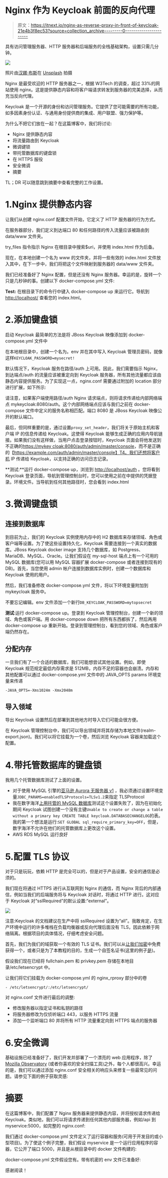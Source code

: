 # Nginx 作为 Keycloak 前面的反向代理

> 原文：<https://itnext.io/nginx-as-reverse-proxy-in-front-of-keycloak-21e4b3f8ec53?source=collection_archive---------0----------------------->

具有访问管理服务器、HTTP 服务器和后端服务的全栈基础架构，设置只需几分钟。

![](img/380a55dbb5277bc10263a316fc4de9d4.png)

照片由[汉娜·布斯](https://unsplash.com/@hannahbusing?utm_source=medium&utm_medium=referral)在 [Unsplash](https://unsplash.com?utm_source=medium&utm_medium=referral) 拍摄

Nginx 是最受欢迎的 HTTP 服务器之一，根据 W3Tech 的调查，超过 33%的网站使用 nginx。这是提供静态内容和将客户端请求转发到服务器的完美选择，从而充当反向代理。

Keycloak 是一个开源的身份和访问管理服务。它提供了您可能需要的所有功能，如多因素身份认证、与通用身份提供商的集成、用户联盟、强力保护等。

为什么不把它们放在一起？在这篇博客中，我们将讨论:

*   Nginx 提供静态内容
*   将流量路由到 Keycloak
*   微调键锁
*   带托管数据库的键盘锁
*   在 HTTPS 服役
*   安全微调
*   摘要

TL；DR 可以随意跳到摘要中查看完整的工作设置。

# 1.Nginx 提供静态内容

让我们从创建 nginx.conf 配置文件开始，它定义了 HTTP 服务器的行为方式。

在服务器部分，我们定义到达端口 80 和任何路径的传入流量应该被路由到 data/www 文件夹。

try_files 指令指示 Nginx 在根目录中搜索$uri，并使用 index.html 作为后备。

现在，在本地创建一个名为 www 的文件夹，并将一些有效的 index.html 文件放入其中，在下一步中，我们将把这个文件映射到服务器的 data/www 文件夹。

我们已经准备好了 Nginx 配置，但是还没有 Nginx 服务器。幸运的是，旋转一个只是几秒钟的事。创建以下 docker-compose.yml 文件:

**Test:** 在根目录下的命令行中键入 docker-compose up 来运行它。导航到 [http://localhost/](http://localhost/) 查看您的 index.html。

# 2.添加键盘锁

启动 Keycloak 最简单的方法是将 JBoss Keycloak 映像添加到 docker-compose.yml 文件中

在本地根目录中，创建一个名为。env 并在其中写入 Keycloak 管理员密码，就像这样`KEYCLOAK_PASSWORD=mysecret!`

默认情况下，Keycloak 服务在路径/auth 上可用。因此，我们需要指示 Nginx，到达端点/auth 的流量应该被重定向到 Keycloak 服务器，所有其他流量都应该由静态内容提供服务。为了实现这一点，nginx.conf 需要通过附加的 location 部分进行扩展，如下所示:

请注意，如果客户端使用路径/auth Nginx 请求端点，则将请求传递给内部网络端点 mykeycloak:8080/auth。这个内部网络端点应该与我们之前在 docker-compose 文件中定义的服务名称相匹配。端口 8080 是 JBoss Keycloak 映像公开的默认端口。

最后，但同样重要的是，通过设置`proxy_set_header`，我们将关于原始主机和客户端 IP 的信息传递给 Keycloak。这使得 Keycloak 能够生成正确的应用内导航链接。如果我们没有这样做，当用户点击登录按钮时，Keycloak 页面会将他发送到不正确的[https://mykey cloak:8080/auth/admin/master/console](http://localhost/auth/admin/master/console)，而不是正确的【https://example.com/auth/admin/master/console】T4。我们还想将客户机 IP 传递给 Keycloak，以支持正确的访问日志记录。

**测试:**运行 docker-compose up，浏览到 [http://localhost/auth](http://localhost/auth) 。您将看到 Keycloak 登录页面，导航到管理控制台时，您可以使用之前在中提供的凭据登录。环境文件。当导航到任何其他路径时，您会看到 index.html

# 3.微调键盘锁

## 连接到数据库

到目前为止，我们的 Keycloak 实例使用内存中的 H2 数据库来存储领域、角色或客户端等设置。为了使这些设置持久化，Keycloak 需要连接到一个真实的数据库。JBoss Keycloak docker image 支持几个数据库，如 Postgress、MariaDB、MySQL、Oracle。让我们假设在 my-sql-host 端点上有一个可用的 MySQL 数据库(您可以用 MySQL 容器扩展 docker-compose 或者连接到现有的 DB)。首先，当您使用 admin 帐户连接到数据库实例时，创建一个数据库和 Keycloak 使用的用户。

然后，我们准备修改 docker-compose.yml 文件，将以下环境变量附加到 mykeycloak 服务中。

不要忘记编辑。env 文件添加一个新行`DB_KEYCLOAK_PASSWORD=mytopsecret`

**测试**:运行 docker-compose up。登录到 Keycloak 管理控制台，创建一个新的领域、角色或客户端。用 docker-compose down 把所有东西都拆了，然后再用 docker-compose up 重新开始。登录到管理控制台，看到您的领域、角色或客户端仍然存在。

## 分配内存

一旦我们有了一个合适的数据库，我们可能想尝试其他设置。例如，即使 Keycloak 规范规定最低内存需求是 512MB，内存不足的容器也会崩溃。内存和其他配置可以通过 docker-compose.yml 文件中的 JAVA_OPTS params 环境变量来传递

`-JAVA_OPTS=-Xms1024m -Xmx2048m`

## 导入领域

导出 Keycloak 设置然后在部署到其他地方时导入它们可能会很方便。

在 Keycloak 管理控制台中，我们可以导出领域并将其存储为本地文件(realm-export.json)。我们可以将它挂载为一个卷，然后浏览 Keycloak 容器来加载这个配置。

# 4.带托管数据库的键盘锁

我用几个托管数据库测试了上面的设置。

*   对于使用 MySQL 引擎的[亚马逊 Aurora 无服务器 v1](https://aws.amazon.com/rds/aurora/serverless/) ，我必须通过设置环境变量`JDBC_PARAMS=enabledTLSProtocols=TLSv1.2`来指定 TLSProtocol
*   我在数字海洋[上用托管的 MySQL 数据库](https://www.digitalocean.com/)测试这个设置失败了，因为在初始化期间 Keycloak 试图创建一个没有主键`Unable to create or change a table without a primary key CREATE TABLE keycloak.DATABASECHANGELOG`的表。我的第一个想法是运行:`SET GLOBAL sql_require_primary_key=OFF`，但是，数字海洋不允许在他们的托管数据库上更改这个设置。
*   AWS RDS MySQL 运行良好

# 5.配置 TLS 协议

对于只是玩玩，依赖 HTTP 是完全可以的，但是对于产品设置，安全的通信是必须的。

我们现在将通过 HTTPS 进行从互联网到 Nginx 的通信，而 Nginx 背后的内部通信，例如当我们的后端服务将与 Keycloak 对话时，将通过 HTTP 进行。这对应于 Keycloak 对“sslRequired”的默认设置:“external”。

![](img/580885c421ddaf85e8cb2fc581216be9.png)

注意:Keycloak 的文档建议在生产中将 sslRequired 设置为“all”。我敢肯定，在生产环境中运行的许多堆栈在负载均衡器或反向代理后面没有 TLS，因此依赖于网络隔离。根据项目的具体情况，仔细考虑安全问题。

首先，我们为我们的域获取一个有效的 TLS 证书。我们可以从[让我们加密](https://letsencrypt.org/)中免费获得一个，或者只是为了本教程的目的，生成一个自签名证书(这里的例子[是](https://gist.github.com/cecilemuller/9492b848eb8fe46d462abeb26656c4f8))。

假设我们现在已经将 fullchain.pem 和 privkey.pem 存储在本地目录/etc/letsencrypt 中。

让我们将它们挂载为 docker-compose.yml 的 nginx_rproxy 部分中的卷

`- /etc/letsencrypt/:/etc/letsencrypt/`

对 nginx.conf 文件进行最后的调整:

*   修改服务器以指定证书和私钥的路径
*   将服务器修改为仅侦听端口 443，以服务 HTTPS 流量
*   添加一个监听端口 80 并将所有 HTTP 流量重定向到 HTTPS 端点的服务器

# 6.安全微调

基础设施已经准备好了，我们开发并部署了一个漂亮的 web 应用程序，除了 [Mozilla Observatory](https://observatory.mozilla.org/) (或者你喜欢的安全扫描工具)之外，每个人都很高兴。幸运的是，我们可以通过添加 nginx.conf 安全相关的响应头来修复一些最常见的问题。请参见下面的例子获取灵感:

# 摘要

在这篇博客中，我们配置了 Nginx 服务器来提供静态内容，并将授权请求传递给 Keycloak。类似地，我们可以将请求传递到任何其他内部服务器，例如/api 到 myservice:5000，如完整的 nginx.conf:

我们通过 docker-compose.yml 文件定义了运行容器和服务(可用于开发目的或小型项目)。为了使这个例子完整，我们假设 myservice 是一个运行应用程序的容器，它公开了端口 5000，并且是从根目录中的 docker 文件构建的:

docker-compose.yml 文件假设您有。带有机密的 env 文件已准备好:

感谢阅读！
